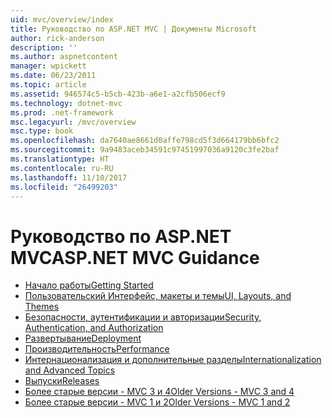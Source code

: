```yaml
---
uid: mvc/overview/index
title: Руководство по ASP.NET MVC | Документы Microsoft
author: rick-anderson
description: ''
ms.author: aspnetcontent
manager: wpickett
ms.date: 06/23/2011
ms.topic: article
ms.assetid: 946574c5-b5cb-423b-a6e1-a2cfb506ecf9
ms.technology: dotnet-mvc
ms.prod: .net-framework
msc.legacyurl: /mvc/overview
msc.type: book
ms.openlocfilehash: da7640ae8661d0affe798cd5f3d664179bb6bfc2
ms.sourcegitcommit: 9a9483aceb34591c97451997036a9120c3fe2baf
ms.translationtype: HT
ms.contentlocale: ru-RU
ms.lasthandoff: 11/10/2017
ms.locfileid: "26499203"
---
```

<a name="aspnet-mvc-guidance"></a><span data-ttu-id="819f0-102">Руководство по ASP.NET MVC</span><span class="sxs-lookup"><span data-stu-id="819f0-102">ASP.NET MVC Guidance</span></span>
====================
- [<span data-ttu-id="819f0-103">Начало работы</span><span class="sxs-lookup"><span data-stu-id="819f0-103">Getting Started</span></span>](getting-started/index.md)
- [<span data-ttu-id="819f0-104">Пользовательский Интерфейс, макеты и темы</span><span class="sxs-lookup"><span data-stu-id="819f0-104">UI, Layouts, and Themes</span></span>](views/index.md)
- [<span data-ttu-id="819f0-105">Безопасности, аутентификации и авторизации</span><span class="sxs-lookup"><span data-stu-id="819f0-105">Security, Authentication, and Authorization</span></span>](security/index.md)
- [<span data-ttu-id="819f0-106">Развертывание</span><span class="sxs-lookup"><span data-stu-id="819f0-106">Deployment</span></span>](deployment/index.md)
- [<span data-ttu-id="819f0-107">Производительность</span><span class="sxs-lookup"><span data-stu-id="819f0-107">Performance</span></span>](performance/index.md)
- [<span data-ttu-id="819f0-108">Интернационализация и дополнительные разделы</span><span class="sxs-lookup"><span data-stu-id="819f0-108">Internationalization and Advanced Topics</span></span>](advanced/index.md)
- [<span data-ttu-id="819f0-109">Выпуски</span><span class="sxs-lookup"><span data-stu-id="819f0-109">Releases</span></span>](releases/index.md)
- [<span data-ttu-id="819f0-110">Более старые версии - MVC 3 и 4</span><span class="sxs-lookup"><span data-stu-id="819f0-110">Older Versions - MVC 3 and 4</span></span>](older-versions/index.md)
- [<span data-ttu-id="819f0-111">Более старые версии - MVC 1 и 2</span><span class="sxs-lookup"><span data-stu-id="819f0-111">Older Versions - MVC 1 and 2</span></span>](older-versions-1/index.md)
